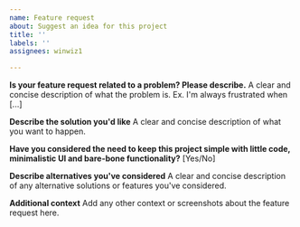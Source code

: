 ```yaml
---
name: Feature request
about: Suggest an idea for this project
title: ''
labels: ''
assignees: winwiz1

---
```


**Is your feature request related to a problem? Please describe.**
A clear and concise description of what the problem is. Ex. I'm always frustrated when [...]

**Describe the solution you'd like**
A clear and concise description of what you want to happen.

**Have you considered the need to keep this project simple with little code, minimalistic UI and bare-bone functionality?**
[Yes/No]

**Describe alternatives you've considered**
A clear and concise description of any alternative solutions or features you've considered.

**Additional context**
Add any other context or screenshots about the feature request here.
